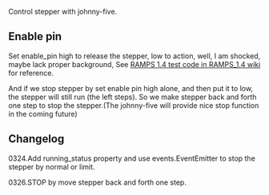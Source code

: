 Control stepper with johnny-five.


## Enable pin

Set enable_pin high to release the stepper, low to action, well, I am shocked, maybe lack proper background, See [RAMPS 1.4 test code in RAMPS_1.4 wiki](http://reprap.org/wiki/RAMPS_1.4) for reference.

And if we stop stepper by set enable pin high alone, and then put it to low, the stepper will still run (the left steps). So we make stepper back and forth one step to stop the stepper.(The johnny-five will provide nice stop function in the coming future)

## Changelog

0324.Add running_status property and use events.EventEmitter to stop the stepper by normal or limit.

0326.STOP by move stepper back and forth one step.